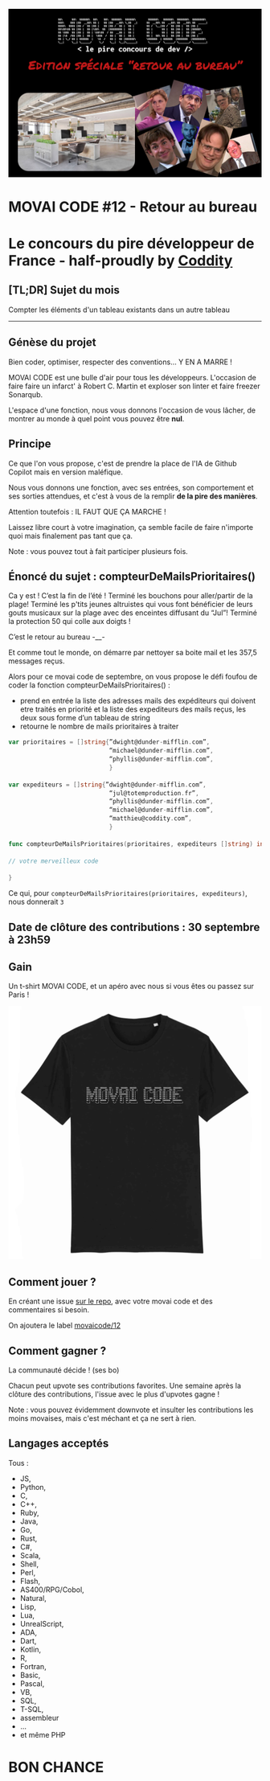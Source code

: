 ![](./movaicode-092022.png)

# MOVAI CODE #12 - Retour au bureau
# Le concours du pire développeur de France - half-proudly by [Coddity](https://www.coddity.com/)

## [TL;DR] Sujet du mois

Compter les éléments d'un tableau existants dans un autre tableau

_______________
## Génèse du projet

Bien coder, optimiser, respecter des conventions... Y EN A MARRE !

MOVAI CODE est une bulle d'air pour tous les développeurs. L'occasion de faire faire un infarct' à Robert C. Martin et exploser son linter et faire freezer Sonarqub.

L'espace d'une fonction, nous vous donnons l'occasion de vous lâcher, de montrer au monde à quel point vous pouvez être **nul**.

## Principe

Ce que l'on vous propose, c'est de prendre la place de l'IA de Github Copilot mais en version maléfique.

Nous vous donnons une fonction, avec ses entrées, son comportement et ses sorties attendues, et c'est à vous de la remplir **de la pire des manières**.

Attention toutefois : IL FAUT QUE ÇA MARCHE !

Laissez libre court à votre imagination, ça semble facile de faire n'importe quoi mais finalement pas tant que ça.

Note : vous pouvez tout à fait participer plusieurs fois.

## Énoncé du sujet : compteurDeMailsPrioritaires()

Ca y est ! C’est la fin de l’été ! Terminé les bouchons pour aller/partir de la plage! Terminé les p'tits jeunes altruistes qui vous font bénéficier de leurs gouts musicaux sur la plage avec des enceintes diffusant du “Jul”! Terminé la protection 50 qui colle aux doigts !

C’est le retour au bureau -__-

Et comme tout le monde, on démarre par nettoyer sa boite mail et les 357,5 messages reçus.

Alors pour ce movai code de septembre, on vous propose le défi foufou de coder la fonction compteurDeMailsPrioritaires() :

- prend en entrée la liste des adresses mails des expéditeurs qui doivent etre traités en priorité et la liste des expediteurs des mails reçus, les deux sous forme d’un tableau de string
- retourne le nombre de mails prioritaires à traiter

```go
var prioritaires = []string{”dwight@dunder-mifflin.com”,
                            “michael@dunder-mifflin.com”,
                            “phyllis@dunder-mifflin.com”,
                            }

var expediteurs = []string{”dwight@dunder-mifflin.com”,
                            “jul@totemproduction.fr”,
                            “phyllis@dunder-mifflin.com”,
                            “michael@dunder-mifflin.com”,
                            “matthieu@coddity.com”,
                            }

func compteurDeMailsPrioritaires(prioritaires, expediteurs []string) int {

// votre merveilleux code

}
```

Ce qui, pour `compteurDeMailsPrioritaires(prioritaires, expediteurs)`, nous donnerait `3`


## Date de clôture des contributions : 30 septembre à 23h59

## Gain

Un t-shirt MOVAI CODE, et un apéro avec nous si vous êtes ou passez sur Paris !

![](./tshirt-movaicode.png)


## Comment jouer ?

En créant une issue [sur le repo](https://github.com/CoddityTeam/movaicode/issues), avec votre movai code et des commentaires si besoin.

On ajoutera le label [movaicode/12](https://github.com/CoddityTeam/movaicode/labels/movaicode%2F12)


## Comment gagner ?

La communauté décide ! (ses bo)

Chacun peut upvote ses contributions favorites. Une semaine après la clôture des contributions, l'issue avec le plus d'upvotes gagne !

Note : vous pouvez évidemment downvote et insulter les contributions les moins movaises, mais c'est méchant et ça ne sert à rien.


## Langages acceptés

Tous :
 - JS,
 - Python,
 - C,
 - C++,
 - Ruby,
 - Java,
 - Go,
 - Rust,
 - C#,
 - Scala,
 - Shell,
 - Perl,
 - Flash,
 - AS400/RPG/Cobol,
 - Natural,
 - Lisp,
 - Lua,
 - UnrealScript,
 - ADA,
 - Dart,
 - Kotlin,
 - R,
 - Fortran,
 - Basic,
 - Pascal,
 - VB,
 - SQL,
 - T-SQL,
 - assembleur
 - ...
 - et même PHP


# BON CHANCE

